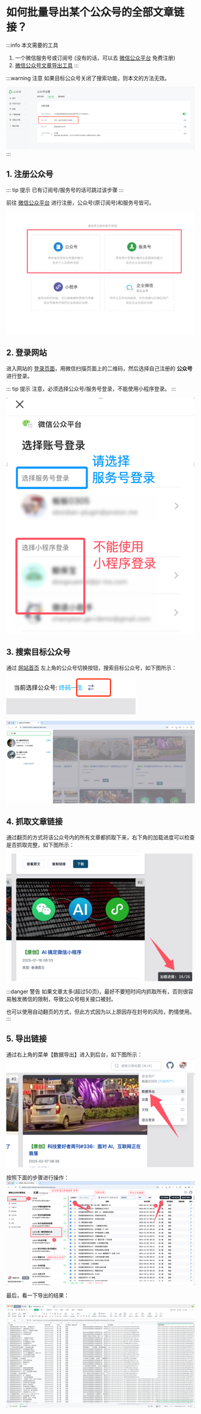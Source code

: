 # 如何批量导出某个公众号的全部文章链接？

:::info 本文需要的工具
1. 一个微信服务号或订阅号 (没有的话，可以去 [微信公众平台](https://mp.weixin.qq.com/cgi-bin/registermidpage?action=index&lang=zh_CN) 免费注册)
2. [微信公众号文章导出工具](https://exporter.wxdown.online/)
:::

:::warning 注意
如果目标公众号关闭了搜索功能，则本文的方法无效。

![公众号隐私设置](../assets/faq/account-privacy-setting.png)
:::

## 1. 注册公众号

::: tip 提示
已有订阅号/服务号的话可跳过该步骤
:::


前往 [微信公众平台](https://mp.weixin.qq.com/cgi-bin/registermidpage?action=index&lang=zh_CN) 进行注册，公众号(原订阅号)和服务号皆可。

![微信公众号类型](../assets/usage/wechat-account.png)


## 2. 登录网站

进入网站的 [登录页面](https://exporter.wxdown.online/login)，用微信扫描页面上的二维码，然后选择自己注册的 **公众号** 进行登录。

::: tip 提示
注意，必须选择公众号/服务号登录，不能使用小程序登录。
:::

![使用公众号登录](../assets/usage/wechat-login.png)

## 3. 搜索目标公众号

通过 [网站首页](https://exporter.wxdown.online/) 左上角的公众号切换按钮，搜索目标公众号，如下图所示：

![切换账号](../assets/usage/switch-account.png)

![搜索目标公众号](../assets/tutorials/search-account.png)


## 4. 抓取文章链接

通过翻页的方式将该公众号内的所有文章都抓取下来，右下角的加载进度可以检查是否抓取完整，如下图所示：

![文章加载进度](../assets/tutorials/article-load-progress.png)

:::danger 警告
如果文章太多(超过50页)，最好不要短时间内抓取所有，否则很容易触发微信的限制，导致公众号相关接口被封。

也可以使用自动翻页的方式，但此方式因为以上原因存在封号的风险，酌情使用。
:::

## 5. 导出链接

通过右上角的菜单【数据导出】进入到后台，如下图所示：
![进入后台](../assets/tutorials/enter-dashboard.png)

按照下面的步骤进行操作：
![导出文章链接](../assets/tutorials/export-article-links.png)

最后，看一下导出的结果：

![导出的公众号文章链接](../assets/tutorials/article-links-excel.png)
